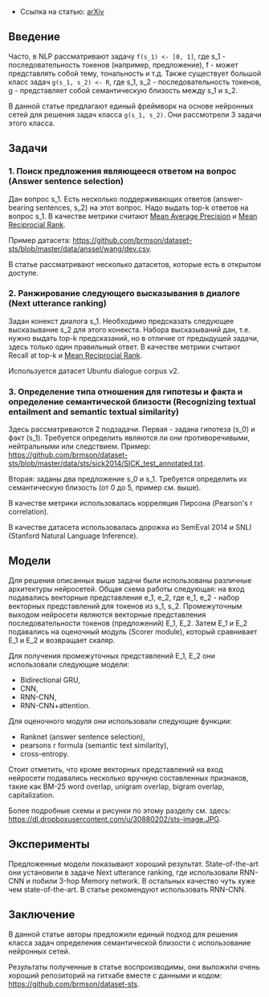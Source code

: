 - Ссылка на статью: [arXiv](http://arxiv.org/abs/1603.06127)

## Введение

Часто, в NLP рассматривают задачу `f(s_1) <- [0, 1]`, где s_1 - последовательность
токенов (например, предложение), f - может представлять собой тему, тональность и т.д.
Также существует большой класс задач `g(s_1, s_2) <- R`, где s_1, s_2 - последовательность
токенов, g - представляет собой семантическую близость между s_1 и s_2.

В данной статье предлагают единый фреймворк на основе нейронных сетей для решения задач класса `g(s_1, s_2)`.
Они рассмотрели 3 задачи этого класса.

## Задачи

### 1. Поиск предложения являющееся ответом на вопрос (Answer sentence selection)

Дан вопрос s_1. Есть несколько поддерживающих ответов (answer-bearing sentences, s_2) на этот вопрос.
Надо выдать top-k ответов на вопрос s_1.
В качестве метрики считают [Mean Average Precision](http://fastml.com/what-you-wanted-to-know-about-mean-average-precision/)
и [Mean Reciprocial Rank](https://en.wikipedia.org/wiki/Mean_reciprocal_rank).

Пример датасета: https://github.com/brmson/dataset-sts/blob/master/data/anssel/wang/dev.csv.

В статье рассматривают несколько датасетов, которые есть в открытом доступе.

### 2. Ранжирование следующего высказывания в диалоге (Next utterance ranking)

Задан конекст диалога s_1. Необходимо предсказать следующее высказывание s_2 для
этого конекста. Набора высказываний дан, т.е. нужно выдать top-k предсказаний,
но в отличие от предыдущей задачи, здесь только один правильный ответ.
В качестве метрики считают Recall at top-k и [Mean Reciprocial Rank](https://en.wikipedia.org/wiki/Mean_reciprocal_rank).

Используется датасет Ubuntu dialogue corpus v2.

### 3. Определение типа отношения для гипотезы и факта и определение семантической близости (Recognizing textual entailment and semantic textual similarity)

Здесь рассматриваются 2 подзадачи.
Первая - задана гипотеза (s_0) и факт (s_1). Требуется определить являются ли
они противоречивыми, нейтральными или следствием.
Пример: https://github.com/brmson/dataset-sts/blob/master/data/sts/sick2014/SICK_test_annotated.txt.

Вторая: заданы два предложение s_0 и s_1. Требуется определить их семантическую
близость (от 0 до 5, пример см. выше).

В качестве метрики использовалась корреляция Пирсона (Pearson's r correlation).

В качестве датасета использовалась дорожка из SemEval 2014 и SNLI (Stanford Natural Language Inference).

## Модели

Для решения описанных выше задачи были использованы различные архитектуры нейросетей.
Общая схема работы следующая:
на вход подавались векторные представления e_1, e_2, где e_1, e_2 - набор векторных
представлений для токенов из s_1, s_2. Промежуточным выходом нейросети являются
векторные представления последовательности токенов (предложений) E_1, E_2.
Затем E_1 и E_2 подавались на оценочный модуль (Scorer module), который сравнивает
E_1 и E_2 и возвращает скаляр.

Для получения промежуточных представлений E_1, E_2 они использовали следующие модели:
- Bidirectional GRU,
- CNN,
- RNN-CNN,
- RNN-CNN+attention.

Для оценочного модуля они использовали следующие функции:
- Ranknet (answer sentence selection),
- pearsons r formula (semantic text similarity),
- cross-entropy.

Стоит отметить, что кроме векторных представлений на вход нейросети
подавались несколько вручную составленных признаков, такие как BM-25 word overlap,
unigram overlap, bigram overlap, capitalization.

Более подробные схемы и рисунки по этому разделу см. здесь: https://dl.dropboxusercontent.com/u/30880202/sts-image.JPG.


## Эксперименты

Предложенные модели показывают хороший результат. State-of-the-art они установили
в задаче Next utterance ranking, где использовали RNN-CNN и побили 3-hop Memory network.
В остальных качество чуть хуже чем state-of-the-art. В статье рекомендуют использовать
RNN-CNN.

## Заключение

В данной статье авторы предложили единый подход для решения класса задач определения
семантической близости с использование нейронных сетей.

Результаты полученные в статье воспроизводимы, они выложили очень
хороший репозиторий на гитхабе вместе с данными и кодом: https://github.com/brmson/dataset-sts.
